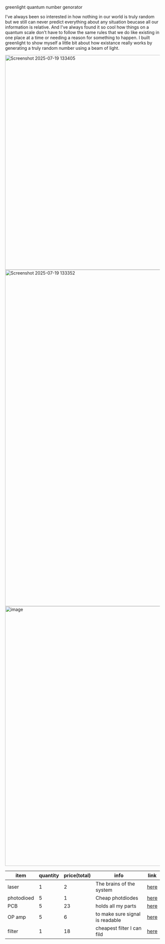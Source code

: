 greenlight quantum number genorator


I've always been so interested in how nothing in our world is truly random but we still can never predict everything about any situation beucase all our information is relative. And I've always found it so cool how things on a quantum scale don't have to follow the same rules that we do like existing in one place at a time or needing a reason for something to happen. I built greenlight to show myself a little bit about how existance really works by generating a truly random number using a beam of light.




<img width="1311" height="697" alt="Screenshot 2025-07-19 133405" src="https://github.com/user-attachments/assets/85c23642-85bc-4182-b31a-a35feaf75316" />
<img width="1455" height="1092" alt="Screenshot 2025-07-19 133352" src="https://github.com/user-attachments/assets/19f2fb88-769c-4fd7-a0e5-be2ff4e7bac9" />
<img width="1471" height="843" alt="image" src="https://github.com/user-attachments/assets/df080088-4432-4423-ac87-7e1600465eab" />


| item | quantity | price(total)  | info | link
| ------- | --- | --- |--- | --- |
| laser | 1 | 2  |The brains of the system| [here](https://www.aliexpress.us/item/3256808453111185.html?spm=a2g0o.productlist.main.35.744fqgtvqgtvPm&algo_pvid=f6886ff8-4b31-4075-8188-40aaf95708aa&algo_exp_id=f6886ff8-4b31-4075-8188-40aaf95708aa-34&pdp_ext_f=%7B%22order%22%3A%22-1%22%2C%22eval%22%3A%221%22%7D&pdp_npi=4%40dis%21USD%212.03%212.03%21%21%212.03%212.03%21%402101c72a17529456784327303e85bb%2112000046054694972%21sea%21US%210%21ABX&curPageLogUid=kv1oggH1eqMu&utparam-url=scene%3Asearch%7Cquery_from%3A) |
| photodioed|	5|	1|	Cheap photdiodes|	[here](https://www.aliexpress.us/item/3256806716614140.html?src=bing&aff_short_key=UneMJZVf&aff_platform=true&isdl=y&albch=shopping&acnt=135095331&isdl=y&albcp=555334313&albag=1297424920872946&slnk=&trgt=pla-2332888796630869&plac=&crea=81089116576383&netw=o&device=c&mtctp=e&utm_source=Bing&utm_medium=shopping&utm_campaign=PA_Bing_US_Pmax_Electronic_maxvalue_20250304_newstore&utm_content=US-ALL&utm_term=photodioed%20BPW34&msclkid=646af2a3190b163feb729ad8ca68c24f&gatewayAdapt=glo2usa)|
|PCB	|5|	23|	holds all my parts|	[here](https://jlcpcb.com/)|
|OP amp|	5|	6	|to make sure signal is readable|	[here](https://www.aliexpress.us/item/3256808626573500.html?spm=a2g0o.productlist.main.2.342a2183yR25hE&algo_pvid=02a50136-7563-4f8f-b229-f992b53c9055&algo_exp_id=02a50136-7563-4f8f-b229-f992b53c9055-1&pdp_ext_f=%7B%22order%22%3A%222%22%2C%22eval%22%3A%221%22%7D&pdp_npi=4%40dis%21USD%215.80%215.80%21%21%215.80%215.80%21%402103205117529457957094127e6313%2112000046772434171%21sea%21US%210%21ABX&curPageLogUid=N1vaMkOQOGpw&utparam-url=scene%3Asearch%7Cquery_from%3A)|
|filter|	1	|18 |	cheapest filter I can fild|	[here](https://www.amazon.com/Concept-ND1000000-20-Stops-Multi-Layer-Coatings/dp/B0CW3D2PMC/ref=sr_1_1_sspa?adgrpid=1332609823086002&dib=eyJ2IjoiMSJ9.GbUoWurGez8xOJK7iHyZM6mhiLBdfH48SLrOkIF-YmTWcl3uBkbn52Y6AGVJasMP8Lmqf6YZ6I2f6fziKpwVHIBvxAwMenP9v0XX4e_BqgdHE4egFfyvJ2jyUc7t6Rfa1wY0C-v8xH4QZoVuCoLrwVx_2d1sE8cAqdTrmQmJrvVp6806LEs6a12m2_RrR0SjqPXmmdagr7ZUKq4f7kg7F52Zq2PsGZmk6Sk268Yzays.Db1pMk2CLClHrpgIouHmAGj_aQwpIjryEDxz2_Z2RQA&dib_tag=se&hvadid=83288427977273&hvbmt=be&hvdev=c&hvlocphy=103047&hvnetw=o&hvqmt=e&hvtargid=kwd-83289171702520%3Aloc-190&hydadcr=7692_13723063&keywords=20%2Bstop%2Bnd%2Bfilter&mcid=c65c21dc498d3d9291255622b3970efc&msclkid=84e1ac82a5c812d00597c4f970b71ac8&qid=1752946051&sr=8-1-spons&sp_csd=d2lkZ2V0TmFtZT1zcF9hdGY&th=1)|
